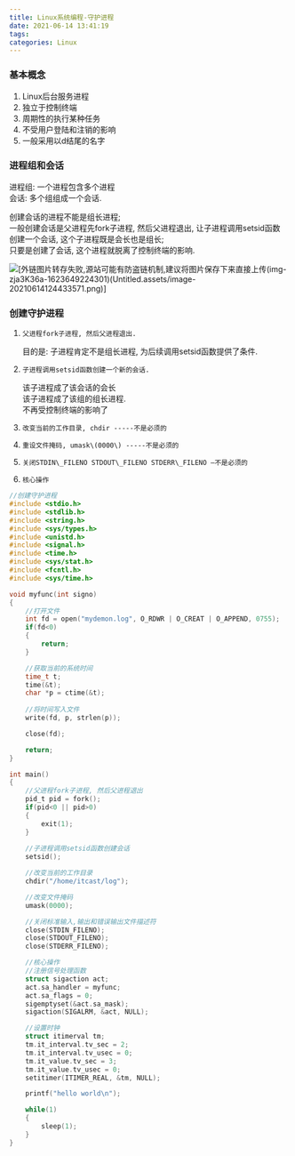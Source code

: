 ```yaml
---
title: Linux系统编程-守护进程
date: 2021-06-14 13:41:19
tags: 
categories: Linux
---
```


<!--more-->

### 基本概念

1.  Linux后台服务进程
2.  独立于控制终端
3.  周期性的执行某种任务
4.  不受用户登陆和注销的影响
5.  一般采用以d结尾的名字

### 进程组和会话

进程组: 一个进程包含多个进程  
会话: 多个组组成一个会话.

创建会话的进程不能是组长进程;  
一般创建会话是父进程先fork子进程, 然后父进程退出, 让子进程调用setsid函数  
创建一个会话, 这个子进程既是会长也是组长;  
只要是创建了会话, 这个进程就脱离了控制终端的影响.

![[外链图片转存失败,源站可能有防盗链机制,建议将图片保存下来直接上传(img-zja3K36a-1623649224301)(Untitled.assets/image-20210614124433571.png)]](https://img-blog.csdnimg.cn/20210614134052443.png?x-oss-process=image/watermark,type_ZmFuZ3poZW5naGVpdGk,shadow_10,text_aHR0cHM6Ly9ibG9nLmNzZG4ubmV0L0hhb190b3A=,size_16,color_FFFFFF,t_70)

### 创建守护进程

 1.     父进程fork子进程, 然后父进程退出.  
    目的是: 子进程肯定不是组长进程, 为后续调用setsid函数提供了条件.
 2.     子进程调用setsid函数创建一个新的会话.  
    该子进程成了该会话的会长  
    该子进程成了该组的组长进程.  
    不再受控制终端的影响了
 3.     改变当前的工作目录, chdir -----不是必须的
 4.     重设文件掩码, umask\(0000\) -----不是必须的
 5.     关闭STDIN\_FILENO STDOUT\_FILENO STDERR\_FILENO —不是必须的
 6.     核心操作

```c
//创建守护进程
#include <stdio.h>
#include <stdlib.h>
#include <string.h>
#include <sys/types.h>
#include <unistd.h>
#include <signal.h>
#include <time.h>
#include <sys/stat.h>
#include <fcntl.h>
#include <sys/time.h>

void myfunc(int signo)
{
	//打开文件
	int fd = open("mydemon.log", O_RDWR | O_CREAT | O_APPEND, 0755);
	if(fd<0)
	{
		return;
	}

	//获取当前的系统时间
	time_t t;
	time(&t);
	char *p = ctime(&t);
	
	//将时间写入文件
	write(fd, p, strlen(p));

	close(fd);

	return;
}

int main()
{
	//父进程fork子进程, 然后父进程退出
	pid_t pid = fork();
	if(pid<0 || pid>0)
	{
		exit(1);
	}
	
	//子进程调用setsid函数创建会话
	setsid();

	//改变当前的工作目录
	chdir("/home/itcast/log");

	//改变文件掩码
	umask(0000);

	//关闭标准输入,输出和错误输出文件描述符
	close(STDIN_FILENO);
	close(STDOUT_FILENO);
	close(STDERR_FILENO);

	//核心操作
	//注册信号处理函数
	struct sigaction act;
	act.sa_handler = myfunc;
	act.sa_flags = 0;
	sigemptyset(&act.sa_mask);	
	sigaction(SIGALRM, &act, NULL);

	//设置时钟
	struct itimerval tm;
	tm.it_interval.tv_sec = 2;
	tm.it_interval.tv_usec = 0;
	tm.it_value.tv_sec = 3;
	tm.it_value.tv_usec = 0;
	setitimer(ITIMER_REAL, &tm, NULL);

	printf("hello world\n");

	while(1)
	{
		sleep(1);
	}
}
```